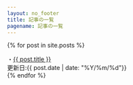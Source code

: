 ```yaml
---
layout: no_footer
title: 記事の一覧
pagename: 記事の一覧
---
```

{% for post in site.posts %}
<div class="post_link">
<div class="post_title">
・<a href="Poteto143s_diary{{ post.url }}">{{ post.title }}</a>
</div>
更新日:{{ post.date | date: "%Y/%m/%d"}} 
</div>
{% endfor %}
